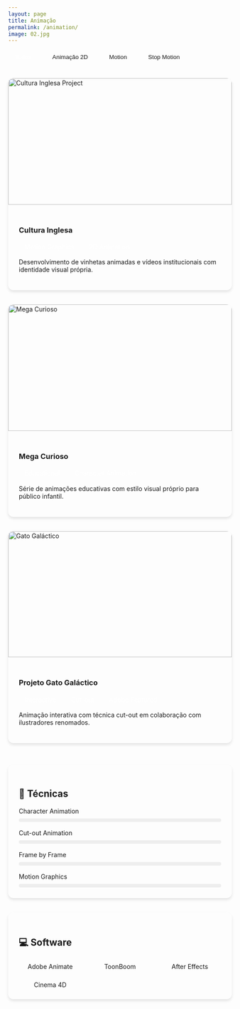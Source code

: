 ```yaml
---
layout: page
title: Animação
permalink: /animation/
image: 02.jpg
---
```


<div class="portfolio-nav">
  <button class="filter-btn active" data-filter="all">Todos</button>
  <button class="filter-btn" data-filter="2d">Animação 2D</button>
  <button class="filter-btn" data-filter="motion">Motion</button>
  <button class="filter-btn" data-filter="stop-motion">Stop Motion</button>
</div>

<div class="portfolio-grid">
  <div class="portfolio-card" data-category="2d motion">
    <div class="card-image">
      <img src="/images/cultura-inglesa-thumb.jpg" alt="Cultura Inglesa Project">
      <div class="card-overlay">
        <a href="#" class="view-project">Ver Projeto</a>
      </div>
    </div>
    <div class="card-content">
      <h3>Cultura Inglesa</h3>
      <div class="tags">
        <span class="tag">Motion Graphics</span>
        <span class="tag">2D Animation</span>
      </div>
      <p>Desenvolvimento de vinhetas animadas e vídeos institucionais com identidade visual própria.</p>
    </div>
  </div>

  <div class="portfolio-card" data-category="2d">
    <div class="card-image">
      <img src="/images/mega-curioso-thumb.jpg" alt="Mega Curioso">
      <div class="card-overlay">
        <a href="#" class="view-project">Ver Projeto</a>
      </div>
    </div>
    <div class="card-content">
      <h3>Mega Curioso</h3>
      <div class="tags">
        <span class="tag">Educational</span>
        <span class="tag">Character Animation</span>
      </div>
      <p>Série de animações educativas com estilo visual próprio para público infantil.</p>
    </div>
  </div>

  <div class="portfolio-card featured" data-category="2d motion">
    <div class="card-image">
      <img src="/images/gato-galactico-thumb.jpg" alt="Gato Galáctico">
      <div class="card-overlay">
        <a href="#" class="view-project">Ver Projeto</a>
      </div>
    </div>
    <div class="card-content">
      <h3>Projeto Gato Galáctico</h3>
      <div class="tags">
        <span class="tag">Interactive</span>
        <span class="tag">Cut-out</span>
        <span class="tag">Adobe Featured</span>
      </div>
      <p>Animação interativa com técnica cut-out em colaboração com ilustradores renomados.</p>
    </div>
  </div>
</div>

<div class="skills-section">
  <div class="skills-card">
    <h2>🎨 Técnicas</h2>
    <div class="skills-grid">
      <div class="skill-item">
        <span class="skill-name">Character Animation</span>
        <div class="skill-bar" style="--progress: 90%"></div>
      </div>
      <div class="skill-item">
        <span class="skill-name">Cut-out Animation</span>
        <div class="skill-bar" style="--progress: 95%"></div>
      </div>
      <div class="skill-item">
        <span class="skill-name">Frame by Frame</span>
        <div class="skill-bar" style="--progress: 85%"></div>
      </div>
      <div class="skill-item">
        <span class="skill-name">Motion Graphics</span>
        <div class="skill-bar" style="--progress: 88%"></div>
      </div>
    </div>
  </div>
  
  <div class="skills-card">
    <h2>💻 Software</h2>
    <div class="tools-grid">
      <div class="tool-item">
        <i class="icon-adobe"></i>
        <span>Adobe Animate</span>
      </div>
      <div class="tool-item">
        <i class="icon-toonboom"></i>
        <span>ToonBoom</span>
      </div>
      <div class="tool-item">
        <i class="icon-aftereffects"></i>
        <span>After Effects</span>
      </div>
      <div class="tool-item">
        <i class="icon-cinema4d"></i>
        <span>Cinema 4D</span>
      </div>
    </div>
  </div>
</div>

<style>
.portfolio-nav {
  display: flex;
  gap: 1rem;
  margin-bottom: 2rem;
  flex-wrap: wrap;
}

.filter-btn {
  padding: 0.5rem 1rem;
  border: 2px solid var(--primary-color);
  border-radius: 25px;
  background: transparent;
  color: var(--text-color);
  cursor: pointer;
  transition: all 0.3s ease;
}

.filter-btn.active,
.filter-btn:hover {
  background: var(--primary-color);
  color: white;
}

.portfolio-grid {
  display: grid;
  grid-template-columns: repeat(auto-fit, minmax(300px, 1fr));
  gap: 2rem;
  margin-bottom: 3rem;
}

.portfolio-card {
  background: var(--background-color);
  border-radius: 12px;
  overflow: hidden;
  box-shadow: 0 4px 6px rgba(0, 0, 0, 0.1);
  transition: transform 0.3s ease;
}

.portfolio-card:hover {
  transform: translateY(-5px);
}

.portfolio-card.featured {
  grid-column: 1 / -1;
}

.card-image {
  position: relative;
  padding-top: 56.25%;
  overflow: hidden;
}

.card-image img {
  position: absolute;
  top: 0;
  left: 0;
  width: 100%;
  height: 100%;
  object-fit: cover;
  transition: transform 0.3s ease;
}

.card-overlay {
  position: absolute;
  inset: 0;
  background: rgba(0, 0, 0, 0.7);
  display: flex;
  align-items: center;
  justify-content: center;
  opacity: 0;
  transition: opacity 0.3s ease;
}

.portfolio-card:hover .card-overlay {
  opacity: 1;
}

.portfolio-card:hover .card-image img {
  transform: scale(1.1);
}

.view-project {
  color: white;
  text-decoration: none;
  padding: 0.8rem 1.5rem;
  border: 2px solid white;
  border-radius: 25px;
  transition: all 0.3s ease;
}

.view-project:hover {
  background: white;
  color: var(--primary-color);
}

.card-content {
  padding: 1.5rem;
}

.tags {
  display: flex;
  gap: 0.5rem;
  margin: 0.5rem 0;
  flex-wrap: wrap;
}

.tag {
  background: var(--primary-color);
  color: white;
  padding: 0.2rem 0.8rem;
  border-radius: 15px;
  font-size: 0.9rem;
}

.skills-section {
  display: grid;
  grid-template-columns: repeat(auto-fit, minmax(300px, 1fr));
  gap: 2rem;
  margin-top: 3rem;
}

.skills-card {
  background: var(--background-color);
  border-radius: 12px;
  padding: 1.5rem;
  box-shadow: 0 4px 6px rgba(0, 0, 0, 0.1);
}

.skills-grid {
  display: grid;
  gap: 1rem;
  margin-top: 1rem;
}

.skill-item {
  display: grid;
  gap: 0.5rem;
}

.skill-bar {
  height: 8px;
  background: #eee;
  border-radius: 4px;
  overflow: hidden;
}

.skill-bar::after {
  content: '';
  display: block;
  height: 100%;
  width: var(--progress);
  background: var(--primary-color);
  border-radius: 4px;
}

.tools-grid {
  display: grid;
  grid-template-columns: repeat(auto-fit, minmax(120px, 1fr));
  gap: 1rem;
  margin-top: 1rem;
}

.tool-item {
  display: flex;
  flex-direction: column;
  align-items: center;
  gap: 0.5rem;
  text-align: center;
}

.tool-item i {
  font-size: 2rem;
  color: var(--primary-color);
}
</style>

<script>
document.addEventListener('DOMContentLoaded', () => {
  const filterBtns = document.querySelectorAll('.filter-btn');
  const portfolioItems = document.querySelectorAll('.portfolio-card');

  filterBtns.forEach(btn => {
    btn.addEventListener('click', () => {
      filterBtns.forEach(b => b.classList.remove('active'));
      btn.classList.add('active');
      
      const filter = btn.dataset.filter;
      portfolioItems.forEach(item => {
        if (filter === 'all' || item.dataset.category.includes(filter)) {
          item.style.display = 'block';
        } else {
          item.style.display = 'none';
        }
      });
    });
  });
});
</script>